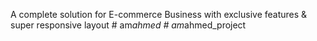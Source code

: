 A complete solution for E-commerce Business with exclusive features & super responsive layout
#   a m _ a h m e d  
 #   a m _ a h m e d _ p r o j e c t  
 
